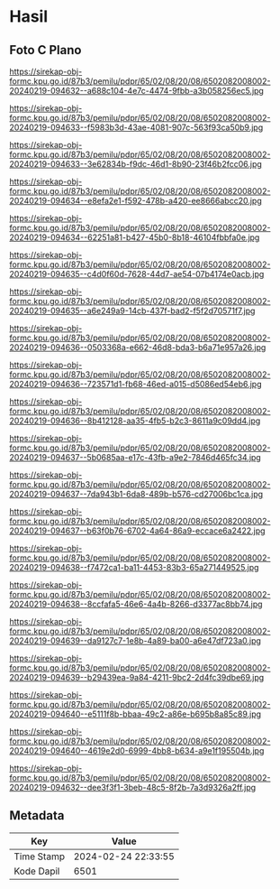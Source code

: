# Hasil

## Foto C Plano

https://sirekap-obj-formc.kpu.go.id/87b3/pemilu/pdpr/65/02/08/20/08/6502082008002-20240219-094632--a688c104-4e7c-4474-9fbb-a3b058256ec5.jpg

https://sirekap-obj-formc.kpu.go.id/87b3/pemilu/pdpr/65/02/08/20/08/6502082008002-20240219-094633--f5983b3d-43ae-4081-907c-563f93ca50b9.jpg

https://sirekap-obj-formc.kpu.go.id/87b3/pemilu/pdpr/65/02/08/20/08/6502082008002-20240219-094633--3e62834b-f9dc-46d1-8b90-23f46b2fcc06.jpg

https://sirekap-obj-formc.kpu.go.id/87b3/pemilu/pdpr/65/02/08/20/08/6502082008002-20240219-094634--e8efa2e1-f592-478b-a420-ee8666abcc20.jpg

https://sirekap-obj-formc.kpu.go.id/87b3/pemilu/pdpr/65/02/08/20/08/6502082008002-20240219-094634--62251a81-b427-45b0-8b18-46104fbbfa0e.jpg

https://sirekap-obj-formc.kpu.go.id/87b3/pemilu/pdpr/65/02/08/20/08/6502082008002-20240219-094635--c4d0f60d-7628-44d7-ae54-07b4174e0acb.jpg

https://sirekap-obj-formc.kpu.go.id/87b3/pemilu/pdpr/65/02/08/20/08/6502082008002-20240219-094635--a6e249a9-14cb-437f-bad2-f5f2d70571f7.jpg

https://sirekap-obj-formc.kpu.go.id/87b3/pemilu/pdpr/65/02/08/20/08/6502082008002-20240219-094636--0503368a-e662-46d8-bda3-b6a71e957a26.jpg

https://sirekap-obj-formc.kpu.go.id/87b3/pemilu/pdpr/65/02/08/20/08/6502082008002-20240219-094636--723571d1-fb68-46ed-a015-d5086ed54eb6.jpg

https://sirekap-obj-formc.kpu.go.id/87b3/pemilu/pdpr/65/02/08/20/08/6502082008002-20240219-094636--8b412128-aa35-4fb5-b2c3-8611a9c09dd4.jpg

https://sirekap-obj-formc.kpu.go.id/87b3/pemilu/pdpr/65/02/08/20/08/6502082008002-20240219-094637--5b0685aa-e17c-43fb-a9e2-7846d465fc34.jpg

https://sirekap-obj-formc.kpu.go.id/87b3/pemilu/pdpr/65/02/08/20/08/6502082008002-20240219-094637--7da943b1-6da8-489b-b576-cd27006bc1ca.jpg

https://sirekap-obj-formc.kpu.go.id/87b3/pemilu/pdpr/65/02/08/20/08/6502082008002-20240219-094637--b63f0b76-6702-4a64-86a9-eccace6a2422.jpg

https://sirekap-obj-formc.kpu.go.id/87b3/pemilu/pdpr/65/02/08/20/08/6502082008002-20240219-094638--f7472ca1-ba11-4453-83b3-65a271449525.jpg

https://sirekap-obj-formc.kpu.go.id/87b3/pemilu/pdpr/65/02/08/20/08/6502082008002-20240219-094638--8ccfafa5-46e6-4a4b-8266-d3377ac8bb74.jpg

https://sirekap-obj-formc.kpu.go.id/87b3/pemilu/pdpr/65/02/08/20/08/6502082008002-20240219-094639--da9127c7-1e8b-4a89-ba00-a6e47df723a0.jpg

https://sirekap-obj-formc.kpu.go.id/87b3/pemilu/pdpr/65/02/08/20/08/6502082008002-20240219-094639--b29439ea-9a84-4211-9bc2-2d4fc39dbe69.jpg

https://sirekap-obj-formc.kpu.go.id/87b3/pemilu/pdpr/65/02/08/20/08/6502082008002-20240219-094640--e5111f8b-bbaa-49c2-a86e-b695b8a85c89.jpg

https://sirekap-obj-formc.kpu.go.id/87b3/pemilu/pdpr/65/02/08/20/08/6502082008002-20240219-094640--4619e2d0-6999-4bb8-b634-a9e1f195504b.jpg

https://sirekap-obj-formc.kpu.go.id/87b3/pemilu/pdpr/65/02/08/20/08/6502082008002-20240219-094632--dee3f3f1-3beb-48c5-8f2b-7a3d9326a2ff.jpg


## Metadata

| Key        | Value               |
| ---------- | ------------------- |
| Time Stamp | 2024-02-24 22:33:55 |
| Kode Dapil | 6501                |



